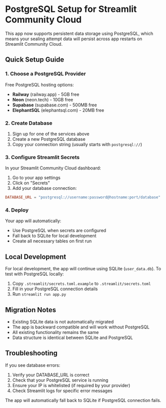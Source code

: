 # PostgreSQL Setup for Streamlit Community Cloud

This app now supports persistent data storage using PostgreSQL, which means your sealing attempt data will persist across app restarts on Streamlit Community Cloud.

## Quick Setup Guide

### 1. Choose a PostgreSQL Provider

Free PostgreSQL hosting options:
- **Railway** (railway.app) - 5GB free
- **Neon** (neon.tech) - 10GB free
- **Supabase** (supabase.com) - 500MB free
- **ElephantSQL** (elephantsql.com) - 20MB free

### 2. Create Database

1. Sign up for one of the services above
2. Create a new PostgreSQL database
3. Copy your connection string (usually starts with `postgresql://`)

### 3. Configure Streamlit Secrets

In your Streamlit Community Cloud dashboard:

1. Go to your app settings
2. Click on "Secrets"
3. Add your database connection:

```toml
DATABASE_URL = "postgresql://username:password@hostname:port/database"
```

### 4. Deploy

Your app will automatically:
- Use PostgreSQL when secrets are configured
- Fall back to SQLite for local development
- Create all necessary tables on first run

## Local Development

For local development, the app will continue using SQLite (`user_data.db`). To test with PostgreSQL locally:

1. Copy `.streamlit/secrets.toml.example` to `.streamlit/secrets.toml`
2. Fill in your PostgreSQL connection details
3. Run `streamlit run app.py`

## Migration Notes

- Existing SQLite data is not automatically migrated
- The app is backward compatible and will work without PostgreSQL
- All existing functionality remains the same
- Data structure is identical between SQLite and PostgreSQL

## Troubleshooting

If you see database errors:
1. Verify your DATABASE_URL is correct
2. Check that your PostgreSQL service is running
3. Ensure your IP is whitelisted (if required by your provider)
4. Check Streamlit logs for specific error messages

The app will automatically fall back to SQLite if PostgreSQL connection fails.